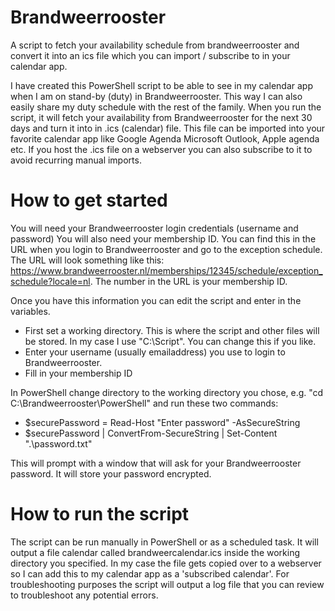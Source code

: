 # Brandweerrooster
A script to fetch your availability schedule from brandweerrooster and convert it into an ics file which you can import / subscribe to in your calendar app.

I have created this PowerShell script to be able to see in my calendar app when I am on stand-by (duty) in Brandweerrooster. This way I can also easily share my duty schedule with the rest of the family. When you run the script, it will fetch your availability from Brandweerrooster for the next 30 days and turn it into in .ics (calendar) file. This file can be imported into your favorite calendar app like Google Agenda Microsoft Outlook, Apple agenda etc. If you host the .ics file on a webserver you can also subscribe to it to avoid recurring manual imports.

# How to get started
You will need your Brandweerrooster login credentials (username and password)
You will also need your membership ID. You can find this in the URL when you login to Brandweerrooster and go to  the exception schedule.
The URL will look something like this: https://www.brandweerrooster.nl/memberships/12345/schedule/exception_schedule?locale=nl. The number in the URL is your membership ID.

Once you have this information you can edit the script and enter in the variables.
- First set a working directory. This is where the script and other files will be stored. In my case I use "C:\Script". You can change this if you like.
- Enter your username (usually emailaddress) you use to login to Brandweerrooster.
- Fill in your membership ID

In PowerShell change directory to the working directory you chose, e.g. "cd C:\Brandweerrooster\PowerShell" and run these two commands:
- $securePassword = Read-Host "Enter password" -AsSecureString
- $securePassword | ConvertFrom-SecureString | Set-Content ".\password.txt"

This will prompt with a window that will ask for your Brandweerrooster password. It will store your password encrypted.

# How to run the script
The script can be run manually in PowerShell or as a scheduled task. It will output a file calendar called brandweercalendar.ics inside the working directory you specified. In my case the file gets copied over to a webserver so I can add this to my calendar app as a 'subscribed calendar'.
For troubleshooting purposes the script will output a log file that you can review to troubleshoot any potential errors.







